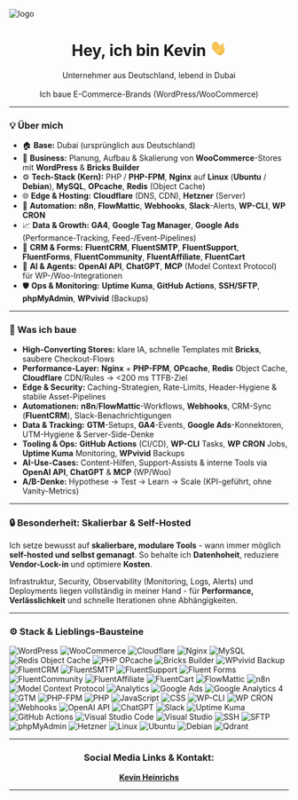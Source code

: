 ![logo](https://github.com/kevinheinrichs/kevinheinrichs/blob/main/kevinheinrichs-dubai.png?raw=true)
<h1 align="center">Hey, ich bin Kevin <img src="https://github.com/kevinheinrichs/kevinheinrichs/blob/main/wave.gif?raw=true" width="30"></h1>

<p align="center">
  Unternehmer aus Deutschland, lebend in Dubai<br><br>
  Ich baue E-Commerce-Brands (WordPress/WooCommerce)
</p>

---

### 💡 Über mich
- 🏠 **Base:** Dubai (ursprünglich aus Deutschland)  
- 🛒 **Business:** Planung, Aufbau & Skalierung von **WooCommerce**-Stores mit **WordPress** & **Bricks Builder**
- ⚙️ **Tech-Stack (Kern):** PHP / **PHP-FPM**, **Nginx** auf **Linux** (**Ubuntu** / **Debian**), **MySQL**, **OPcache**, **Redis** (Object Cache)
- 🌐 **Edge & Hosting:** **Cloudflare** (DNS, CDN), **Hetzner** (Server)
- 🔄 **Automation:** **n8n**, **FlowMattic**, **Webhooks**, **Slack**-Alerts, **WP-CLI**, **WP CRON**
- 📈 **Data & Growth:** **GA4**, **Google Tag Manager**, **Google Ads** (Performance-Tracking, Feed-/Event-Pipelines)
- 🧩 **CRM & Forms:** **FluentCRM**, **FluentSMTP**, **FluentSupport**, **FluentForms**, **FluentCommunity**, **FluentAffiliate**, **FluentCart**
- 🧠 **AI & Agents:** **OpenAI API**, **ChatGPT**, **MCP** (Model Context Protocol) für WP-/Woo-Integrationen
- 🛡️ **Ops & Monitoring:** **Uptime Kuma**, **GitHub Actions**, **SSH/SFTP**, **phpMyAdmin**, **WPvivid** (Backups)

---

### 🧱 Was ich baue
- **High-Converting Stores:** klare IA, schnelle Templates mit **Bricks**, saubere Checkout-Flows
- **Performance-Layer:** **Nginx** + **PHP-FPM**, **OPcache**, **Redis** Object Cache, **Cloudflare** CDN/Rules → <200 ms TTFB-Ziel
- **Edge & Security:** Caching-Strategien, Rate-Limits, Header-Hygiene & stabile Asset-Pipelines
- **Automationen:** **n8n**/**FlowMattic**-Workflows, **Webhooks**, CRM-Sync (**FluentCRM**), Slack-Benachrichtigungen
- **Data & Tracking:** **GTM**-Setups, **GA4**-Events, **Google Ads**-Konnektoren, UTM-Hygiene & Server-Side-Denke
- **Tooling & Ops:** **GitHub Actions** (CI/CD), **WP-CLI** Tasks, **WP CRON** Jobs, **Uptime Kuma** Monitoring, **WPvivid** Backups
- **AI-Use-Cases:** Content-Hilfen, Support-Assists & interne Tools via **OpenAI API**, **ChatGPT** & **MCP** (WP/Woo)
- **A/B-Denke:** Hypothese → Test → Learn → Scale (KPI-geführt, ohne Vanity-Metrics)

---

### 🔒 Besonderheit: Skalierbar & Self-Hosted
Ich setze bewusst auf **skalierbare, modulare Tools** - wann immer möglich **self-hosted und selbst gemanagt**. So behalte ich **Datenhoheit**, reduziere **Vendor-Lock-in** und optimiere **Kosten**.

Infrastruktur, Security, Observability (Monitoring, Logs, Alerts) und Deployments liegen vollständig in meiner Hand - für **Performance, Verlässlichkeit** und schnelle Iterationen ohne Abhängigkeiten.

---

### ⚙️ Stack & Lieblings-Bausteine
<p>
  <img src="https://img.shields.io/badge/WordPress-21759B?logo=wordpress&logoColor=white" alt="WordPress" />
  <img src="https://img.shields.io/badge/WooCommerce-96588A?logo=woocommerce&logoColor=white" alt="WooCommerce" />
  <img src="https://img.shields.io/badge/Cloudflare-F38020?logo=cloudflare&logoColor=white" alt="Cloudflare" />
  <img src="https://img.shields.io/badge/Nginx-009639?logo=nginx&logoColor=white" alt="Nginx" />
  <img src="https://img.shields.io/badge/MySQL-4479A1?logo=mysql&logoColor=white" alt="MySQL" />
  <img src="https://img.shields.io/badge/Redis-DC382D?logo=redis&logoColor=white" alt="Redis Object Cache" />
  <img src="https://img.shields.io/badge/OPcache-1E293B" alt="PHP OPcache" />
  <img src="https://img.shields.io/badge/Bricks%20Builder-f97316" alt="Bricks Builder" />
  <img src="https://img.shields.io/badge/WPvivid%20Backup-0EA5E9" alt="WPvivid Backup" />
  <img src="https://img.shields.io/badge/FluentCRM-111111" alt="FluentCRM" />
  <img src="https://img.shields.io/badge/FluentSMTP-0b7285" alt="FluentSMTP" />
  <img src="https://img.shields.io/badge/FluentSupport-1E293B" alt="FluentSupport" />
  <img src="https://img.shields.io/badge/FluentForms-16A34A" alt="Fluent Forms" />
  <img src="https://img.shields.io/badge/FluentCommunity-7C3AED" alt="FluentCommunity" />
  <img src="https://img.shields.io/badge/FluentAffiliate-111827" alt="FluentAffiliate" />
  <img src="https://img.shields.io/badge/FluentCart-111111" alt="FluentCart" />
  <img src="https://img.shields.io/badge/FlowMattic-0b7285" alt="FlowMattic" />
  <img src="https://img.shields.io/badge/n8n-AE275F?logo=n8n&logoColor=white" alt="n8n" />
  <img src="https://img.shields.io/badge/MCP-0A0A0A" alt="Model Context Protocol" />
  <img src="https://img.shields.io/badge/Analytics-Data%20Driven-343a40" alt="Analytics" />
  <img src="https://img.shields.io/badge/Google%20Ads-4285F4?logo=googleads&logoColor=white" alt="Google Ads" />
  <img src="https://img.shields.io/badge/GA4-20232a?logo=googleanalytics&logoColor=white" alt="Google Analytics 4" />
  <img src="https://img.shields.io/badge/Google%20Tag%20Manager-246FDB?logo=googletagmanager&logoColor=white" alt="GTM" />
  <img src="https://img.shields.io/badge/PHP--FPM-4B5563" alt="PHP-FPM" />
  <img src="https://img.shields.io/badge/PHP-777BB4?logo=php&logoColor=white" alt="PHP" />
  <img src="https://img.shields.io/badge/JavaScript-F7DF1E?logo=javascript&logoColor=111" alt="JavaScript" />
  <img src="https://img.shields.io/badge/CSS-1572B6?logo=css3&logoColor=white" alt="CSS" />
  <img src="https://img.shields.io/badge/WP--CLI-23282D" alt="WP-CLI" />
  <img src="https://img.shields.io/badge/WP%20CRON-374151" alt="WP CRON" />
  <img src="https://img.shields.io/badge/Webhooks-111111" alt="Webhooks" />
  <img src="https://img.shields.io/badge/OpenAI%20API-000000?logo=openai&logoColor=white" alt="OpenAI API" />
  <img src="https://img.shields.io/badge/ChatGPT-000000?logo=openai&logoColor=white" alt="ChatGPT" />
  <img src="https://img.shields.io/badge/Slack-4A154B?logo=slack&logoColor=white" alt="Slack" />
  <img src="https://img.shields.io/badge/Uptime%20Kuma-0ea5e9" alt="Uptime Kuma" />
  <img src="https://img.shields.io/badge/GitHub%20Actions-2088FF?logo=githubactions&logoColor=white" alt="GitHub Actions" />
  <img src="https://img.shields.io/badge/Visual%20Studio%20Code-007ACC?logo=visualstudiocode&logoColor=white" alt="Visual Studio Code" />
  <img src="https://img.shields.io/badge/Visual%20Studio-5C2D91?logo=visualstudio&logoColor=white" alt="Visual Studio" />
  <img src="https://img.shields.io/badge/SSH-333333" alt="SSH" />
  <img src="https://img.shields.io/badge/SFTP-0EA5E9" alt="SFTP" />
  <img src="https://img.shields.io/badge/phpMyAdmin-F89820?logo=phpmyadmin&logoColor=white" alt="phpMyAdmin" />
  <img src="https://img.shields.io/badge/Hetzner-D50C2D?logo=hetzner&logoColor=white" alt="Hetzner" />
  <img src="https://img.shields.io/badge/Linux-000000?logo=linux&logoColor=white" alt="Linux" />
  <img src="https://img.shields.io/badge/Ubuntu-E95420?logo=ubuntu&logoColor=white" alt="Ubuntu" />
  <img src="https://img.shields.io/badge/Debian-A81D33?logo=debian&logoColor=white" alt="Debian" />
  <img src="https://img.shields.io/badge/Qdrant-FF4D5A?logo=qdrant&logoColor=white" alt="Qdrant" />
</p>

---

<h3 align="center">Social Media Links & Kontakt:</h3>

<p align="center">
  <a href="https://www.kevinheinrichs.com" target="_blank">
    <b>Kevin Heinrichs</b>
  </a>
</p>

---
